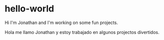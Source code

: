 # hello-world

Hi I'm Jonathan and I'm working on some fun projects. 

Hola me llamo Jonathan y estoy trabajado en algunos projectos divertidos.
